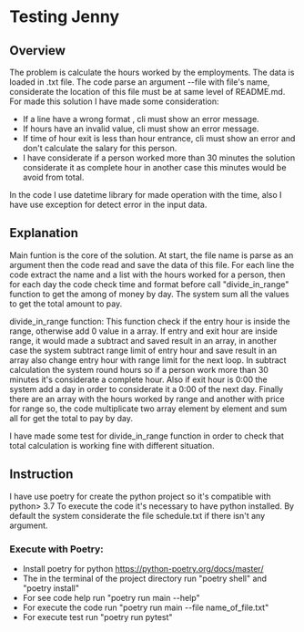 # Testing Jenny
## Overview
The problem is calculate the hours worked by the employments. The data is loaded in .txt file. The code parse an argument --file with file's name, considerate the location of this file must be at same level of README.md.
For made this solution I have made some consideration:
- If a line have a wrong format , cli must show an error message.
- If hours have an invalid value, cli must show an error message.
- If time of hour exit is less than hour entrance, cli must show an error and don't calculate the salary for this person.
- I have considerate if a person worked more than 30 minutes the solution considerate it as complete hour in another case this minutes would be avoid from total.

In the code I use datetime library for made operation with the time, also I have use exception for detect error in the input data.

## Explanation
Main funtion is the core of the solution. At start, the file name is parse as an argument then the code read and save the data of this file.
For each line the code extract the name and a list with the hours worked for a person, then for each day the code check time and format before call "divide_in_range" function to get the among of money by day. The system sum all the values to get the total amount to pay. 

divide_in_range function:
This function check if the entry hour is inside the range, otherwise add 0 value in a array. If entry and exit hour are inside range, it would made a subtract and saved result in an array, in another case the system subtract range limit of entry hour and save result in an array also change entry hour with range limit for the next loop.
In subtract calculation the system round hours so if a person work more than 30 minutes it's considerate a complete hour. Also if exit hour is 0:00 the system add a day in order to considerate it a 0:00 of the next day.
Finally there are an array with the hours worked by range and another with price for range so, the code multiplicate two array element by element and sum all for get the total to pay by day.

I have made some test for divide_in_range function in order to check that total calculation is working fine with different situation.

## Instruction
I have use poetry for create the python project so it's compatible with python> 3.7
To execute the code it's necessary to have python installed.
By default the system considerate the file schedule.txt if there isn't any argument.

### Execute with Poetry:
- Install poetry for python https://python-poetry.org/docs/master/ 
- The in the terminal of the project directory run "poetry shell" and "poetry install"
- For see code help run "poetry run main --help"
- For execute the code run "poetry run main --file name_of_file.txt"
- For execute test run "poetry run pytest"